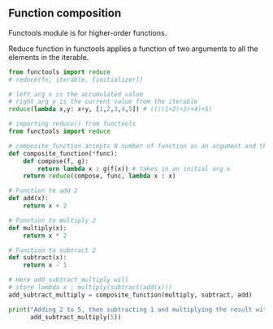 ## Function composition

Functools module is for higher-order functions.

Reduce function in functools applies a function of two arguments to all the elements in the iterable.

```py
from functools import reduce
# reduce(fn, iterable, [initializer])

# left arg x is the accumulated value
# right arg y is the current value from the iterable
reduce(lambda x,y: x+y, [1,2,3,4,5]) # ((((1+2)+3)+4)+5)
```

```py
# importing reduce() from functools
from functools import reduce

# composite_function accepts N number of function as an argument and then compose them
def composite_function(*func):
    def compose(f, g):
        return lambda x : g(f(x)) # takes in an initial arg x
    return reduce(compose, func, lambda x : x)

# Function to add 2
def add(x):
    return x + 2

# Function to multiply 2
def multiply(x):
    return x * 2

# Function to subtract 2
def subtract(x):
    return x - 1

# Here add_subtract_multiply will
# store lambda x : multiply(subtract(add(x)))
add_subtract_multiply = composite_function(multiply, subtract, add)

print("Adding 2 to 5, then subtracting 1 and multiplying the result with 2: ",
      add_subtract_multiply(5))
```
